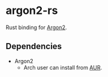 argon2-rs
=========

Rust binding for [Argon2](https://github.com/P-H-C/phc-winner-argon2).

Dependencies
------------

+ Argon2
	* Arch user can install from [AUR](https://aur.archlinux.org/packages/argon2-git/).
